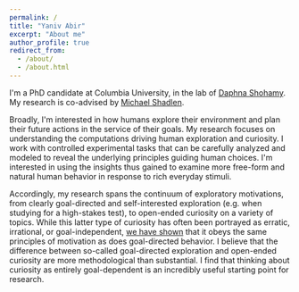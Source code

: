 ```yaml
---
permalink: /
title: "Yaniv Abir"
excerpt: "About me"
author_profile: true
redirect_from: 
  - /about/
  - /about.html
---
```


I'm a PhD candidate at Columbia University, in the lab of [Daphna Shohamy](shohamylab.zuckermaninstitute.columbia.edu/). My research is co-advised by [Michael Shadlen](https://shadlenlab.zi.columbia.edu/).

Broadly, I'm interested in how humans explore their environment and plan their future actions in the service of their goals. My research focuses on understanding the computations driving human exploration and curiosity. I work with controlled experimental tasks that can be carefully analyzed and modeled to reveal the underlying principles guiding human choices. I'm interested in using the insights thus gained to examine more free-form and natural human behavior in response to rich everyday stimuli.

Accordingly, my research spans the continuum of exploratory motivations, from clearly goal-directed and self-interested exploration (e.g. when studying for a high-stakes test), to open-ended curiosity on a variety of topics. While this latter type of curiosity has often been portrayed as erratic, irrational, or goal-independent, [we have shown](https://www.nature.com/articles/s41467-022-30011-5) that it obeys the same principles of motivation as does goal-directed behavior. I believe that the difference between so-called goal-directed exploration and open-ended curiosity are more methodological than substantial. I find that thinking about curiosity as entirely goal-dependent is an incredibly useful starting point for research.